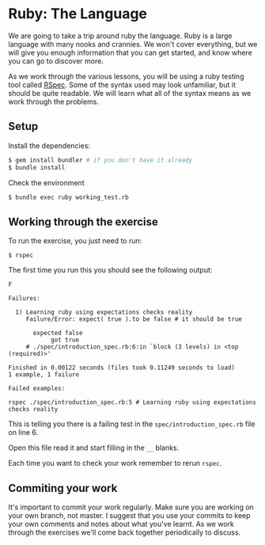 # Ruby: The Language

We are going to take a trip around ruby the language. Ruby is a large language
with many nooks and crannies. We won't cover everything, but we will give you
enough information that you can get started, and know where you can go to
discover more.

As we work through the various lessons, you will be using a ruby testing tool
called [RSpec](https://github.com/rspec/rspec). Some of the syntax used may look
unfamiliar, but it should be quite readable. We will learn what all of the
syntax means as we work through the problems.

## Setup

Install the dependencies:

```bash
$ gem install bundler # if you don't have it already
$ bundle install
```

Check the environment

```bash
$ bundle exec ruby working_test.rb
```

## Working through the exercise

To run the exercise, you just need to run:

```
$ rspec
```

The first time you run this you should see the following output:

```
F

Failures:

  1) Learning ruby using expectations checks reality
     Failure/Error: expect( true ).to be false # it should be true

       expected false
            got true
     # ./spec/introduction_spec.rb:6:in `block (3 levels) in <top (required)>'

Finished in 0.00122 seconds (files took 0.11249 seconds to load)
1 example, 1 failure

Failed examples:

rspec ./spec/introduction_spec.rb:5 # Learning ruby using expectations checks reality
```

This is telling you there is a failing test in the `spec/introduction_spec.rb`
file on line 6.

Open this file read it and start filling in the `__` blanks.

Each time you want to check your work remember to rerun `rspec`.

## Commiting your work

It's important to commit your work regularly. Make sure you are working on your
own branch, not master. I suggest that you use your commits to keep your own
comments and notes about what you've learnt. As we work through the exercises
we'll come back together periodically to discuss.
